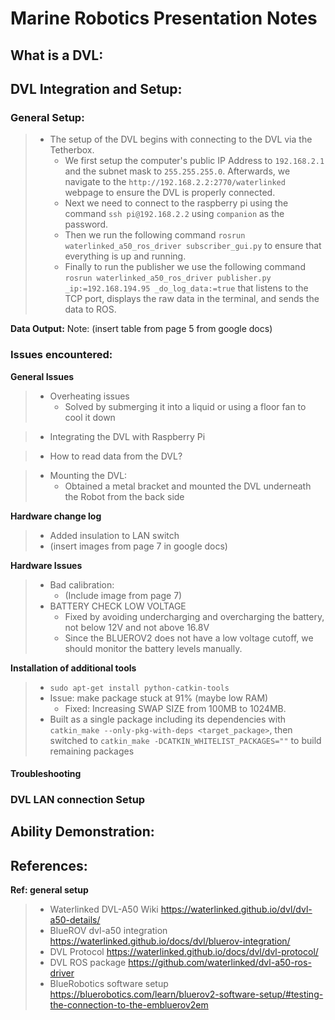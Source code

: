 # Marine Robotics Presentation Notes

## What is a DVL:

## DVL Integration and Setup:

### General Setup:

> - The setup of the DVL begins with connecting to the DVL via the Tetherbox.
>   - We first setup the computer's public IP Address to `192.168.2.1` and the subnet mask to `255.255.255.0`. Afterwards, we navigate to the `http://192.168.2.2:2770/waterlinked` webpage to ensure the DVL is properly connected.
>   - Next we need to connect to the raspberry pi using the command `ssh pi@192.168.2.2` using `companion` as the password.
>   - Then we run the following command `rosrun waterlinked_a50_ros_driver subscriber_gui.py` to ensure that everything is up and running.
>   - Finally to run the publisher we use the following command `rosrun waterlinked_a50_ros_driver publisher.py _ip:=192.168.194.95 _do_log_data:=true` that listens to the TCP port, displays the raw data in the terminal, and sends the data to ROS.

**Data Output:**
Note: (insert table from page 5 from google docs)

### Issues encountered:

**General Issues**
> - Overheating issues
>   - Solved by submerging it into a liquid or using a floor fan to cool it down

> - Integrating the DVL with Raspberry Pi

> - How to read data from the DVL?

> - Mounting the DVL:
>   - Obtained a metal bracket and mounted the DVL underneath the Robot from the back side

**Hardware change log**

> - Added insulation to LAN switch
> - (insert images from page 7 in google docs)

**Hardware Issues**

> - Bad calibration:
>   - (Include image from page 7)
> - BATTERY CHECK LOW VOLTAGE
>   - Fixed by avoiding undercharging and overcharging the battery, not below 12V and not above 16.8V
>   - Since the BLUEROV2 does not have a low voltage cutoff, we should monitor the battery levels manually.

**Installation of additional tools**

> - `sudo apt-get install python-catkin-tools`
> - Issue: make package stuck at 91% (maybe low RAM)
>   - Fixed: Increasing SWAP SIZE from 100MB to 1024MB.
> - Built as a single package including its dependencies with `catkin_make --only-pkg-with-deps <target_package>`, then switched to `catkin_make -DCATKIN_WHITELIST_PACKAGES=""` to build remaining packages



#### Troubleshooting

### DVL LAN connection Setup

## Ability Demonstration:


## References:

**Ref: general setup**
> - Waterlinked DVL-A50 Wiki https://waterlinked.github.io/dvl/dvl-a50-details/
> - BlueROV dvl-a50 integration https://waterlinked.github.io/docs/dvl/bluerov-integration/
> - DVL Protocol https://waterlinked.github.io/docs/dvl/dvl-protocol/
> - DVL ROS package https://github.com/waterlinked/dvl-a50-ros-driver
> - BlueRobotics software setup https://bluerobotics.com/learn/bluerov2-software-setup/#testing-the-connection-to-the-embluerov2em
